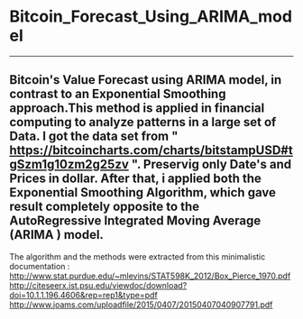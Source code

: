 Bitcoin_Forecast_Using_ARIMA_model
===
---

Bitcoin's Value Forecast using ARIMA model, in contrast to an Exponential Smoothing approach.This method is applied in financial computing to analyze patterns in a large set of Data. I got the data set from " https://bitcoincharts.com/charts/bitstampUSD#tgSzm1g10zm2g25zv ". Preservig only Date's and Prices in dollar. After that, i applied both the Exponential Smoothing Algorithm, which gave result completely opposite to the AutoRegressive Integrated Moving Average (ARIMA ) model. 
---

The algorithm and the methods were extracted from this minimalistic documentation : 
http://www.stat.purdue.edu/~mlevins/STAT598K_2012/Box_Pierce_1970.pdf
http://citeseerx.ist.psu.edu/viewdoc/download?doi=10.1.1.196.4606&rep=rep1&type=pdf
http://www.joams.com/uploadfile/2015/0407/20150407040907791.pdf
